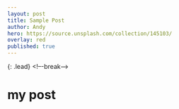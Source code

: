 ```yaml
---
layout: post
title: Sample Post
author: Andy
hero: https://source.unsplash.com/collection/145103/
overlay: red
published: true
---
```

{: .lead}
<!–-break-–>
# my post